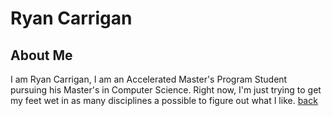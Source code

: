 # Ryan Carrigan
## About Me
I am Ryan Carrigan, I am an Accelerated Master's Program Student pursuing his Master's in Computer Science. Right now, I'm just trying to get my feet wet in as many disciplines a possible to figure out what I like.
[back](https://bconquest.github.io/ReserveRec/)
